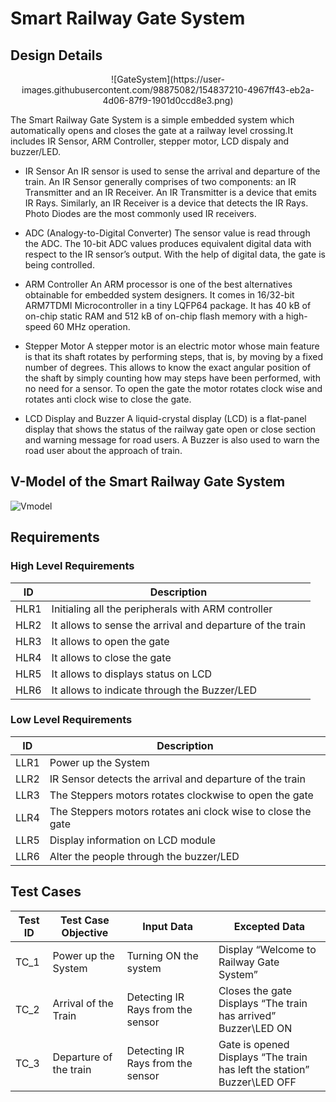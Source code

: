 # Smart Railway Gate System

## Design Details

<p align="center"> ![GateSystem](https://user-images.githubusercontent.com/98875082/154837210-4967ff43-eb2a-4d06-87f9-1901d0ccd8e3.png) </p>


The Smart Railway Gate System is a simple embedded system which automatically opens and closes the gate at a railway level crossing.It includes IR Sensor, ARM Controller, stepper motor, LCD dispaly and buzzer/LED. 

- IR Sensor 
 An IR sensor is used to sense the arrival and departure of the train. An IR Sensor generally comprises of two components: an IR Transmitter and an IR Receiver. An IR Transmitter is a device that emits IR Rays.  Similarly, an IR Receiver is a device that detects the IR Rays. Photo Diodes are the most commonly used IR receivers.

- ADC (Analogy-to-Digital Converter)
The sensor value is read through the ADC. The 10-bit ADC values produces equivalent digital data with respect to the IR sensor’s output. With the help of digital data, the gate is being controlled.

- ARM Controller
An ARM processor is one of the best alternatives obtainable for embedded system designers. It comes in 16/32-bit ARM7TDMI Microcontroller in a tiny LQFP64 package. It has 40 kB of on-chip static RAM and 512 kB of on-chip flash memory with a high-speed 60 MHz operation.

- Stepper Motor
A stepper motor is an electric motor whose main feature is that its shaft rotates by performing steps, that is, by moving by a fixed number of degrees. This allows to know the exact angular   position of the shaft by simply counting how may steps have been performed, with no need for a sensor. To open the gate the motor rotates clock wise and rotates anti clock wise to close the gate.

- LCD Display and Buzzer
A liquid-crystal display (LCD) is a flat-panel display that shows the status of the railway gate open or close section and warning message for road users. A Buzzer is also used to warn the road user about the approach of train.

## V-Model of the Smart Railway Gate System

![Vmodel](https://user-images.githubusercontent.com/98875082/154837216-1fcaf1bf-ba2a-4b89-b5ff-0e55cde9e15f.png)


## Requirements
###	High Level Requirements

|  ID |    Description   |
|-----|-------------------|
|HLR1|Initialing all the peripherals with ARM controller|
|HLR2|It allows to sense the arrival and departure of the train|
|HLR3|It allows to open the gate|
|HLR4|It allows to close the gate|
|HLR5|It allows to displays status on LCD|
|HLR6|It allows to indicate through the Buzzer/LED|

### Low Level Requirements
|  ID |    Description   |
|-----|-------------------|
|LLR1|Power up the System|
|LLR2|IR Sensor detects the arrival and departure of the train|
|LLR3|The Steppers motors rotates clockwise to open the gate|
|LLR4|The Steppers motors rotates ani clock wise to close the gate|
|LLR5|Display information on LCD module|
|LLR6|Alter the people through the buzzer/LED|

## Test Cases
| Test ID| Test Case Objective | Input Data | Excepted Data |
|--------|---------------------|------------|---------------|
|TC_1|Power up the System      |Turning ON the system|Display “Welcome to Railway Gate System”|
|TC_2|Arrival of the Train     |Detecting IR Rays from the sensor|Closes the gate <br /> Displays “The train has arrived” <br /> Buzzer\LED ON|
|TC_3|Departure of the train|Detecting IR Rays from the sensor|Gate is opened <br /> Displays “The train has left the station” <br /> Buzzer\LED OFF|
